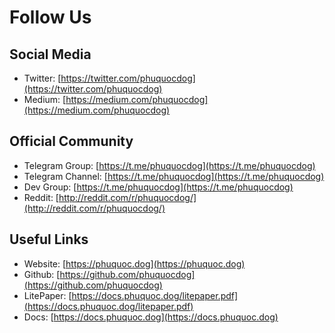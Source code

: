 # Follow Us

## Social Media

* Twitter: [https://twitter.com/phuquocdog](https://twitter.com/phuquocdog)
* Medium: [https://medium.com/phuquocdog](https://medium.com/phuquocdog)

## Official Community

* Telegram Group: [https://t.me/phuquocdog](https://t.me/phuquocdog)
* Telegram Channel: [https://t.me/phuquocdog](https://t.me/phuquocdog)
* Dev Group: [https://t.me/phuquocdog](https://t.me/phuquocdog)
* Reddit: [http://reddit.com/r/phuquocdog/](http://reddit.com/r/phuquocdog/)

## Useful Links

* Website: [https://phuquoc.dog](https://phuquoc.dog)
* Github: [https://github.com/phuquocdog](https://github.com/phuquocdog)
* LitePaper: [https://docs.phuquoc.dog/litepaper.pdf](https://docs.phuquoc.dog/litepaper.pdf)
* Docs: [https://docs.phuquoc.dog](https://docs.phuquoc.dog)

